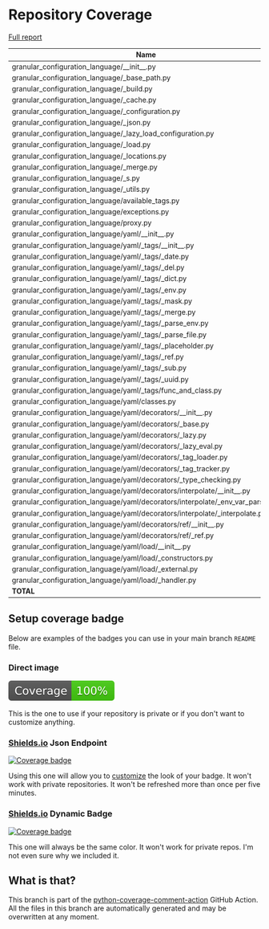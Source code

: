 # Repository Coverage

[Full report](https://htmlpreview.github.io/?https://github.com/lifedox/granular-configuration-language/blob/python-coverage-comment-action-data/htmlcov/index.html)

| Name                                                                                |    Stmts |     Miss |   Branch |   BrPart |    Cover |   Missing |
|------------------------------------------------------------------------------------ | -------: | -------: | -------: | -------: | -------: | --------: |
| granular\_configuration\_language/\_\_init\_\_.py                                   |        6 |        0 |        0 |        0 |     100% |           |
| granular\_configuration\_language/\_base\_path.py                                   |       14 |        0 |        6 |        0 |     100% |           |
| granular\_configuration\_language/\_build.py                                        |       51 |        0 |       18 |        0 |     100% |           |
| granular\_configuration\_language/\_cache.py                                        |       67 |        0 |       12 |        0 |     100% |           |
| granular\_configuration\_language/\_configuration.py                                |      132 |        0 |       22 |        0 |     100% |           |
| granular\_configuration\_language/\_json.py                                         |       37 |        0 |       20 |        0 |     100% |           |
| granular\_configuration\_language/\_lazy\_load\_configuration.py                    |       71 |        0 |        2 |        0 |     100% |           |
| granular\_configuration\_language/\_load.py                                         |       17 |        0 |        2 |        0 |     100% |           |
| granular\_configuration\_language/\_locations.py                                    |       64 |        0 |        6 |        0 |     100% |           |
| granular\_configuration\_language/\_merge.py                                        |       27 |        0 |       14 |        0 |     100% |           |
| granular\_configuration\_language/\_s.py                                            |        2 |        0 |        0 |        0 |     100% |           |
| granular\_configuration\_language/\_utils.py                                        |       35 |        0 |        8 |        0 |     100% |           |
| granular\_configuration\_language/available\_tags.py                                |        0 |        0 |        0 |        0 |     100% |           |
| granular\_configuration\_language/exceptions.py                                     |       41 |        0 |        0 |        0 |     100% |           |
| granular\_configuration\_language/proxy.py                                          |        2 |        0 |        0 |        0 |     100% |           |
| granular\_configuration\_language/yaml/\_\_init\_\_.py                              |        3 |        0 |        0 |        0 |     100% |           |
| granular\_configuration\_language/yaml/\_tags/\_\_init\_\_.py                       |        4 |        0 |        0 |        0 |     100% |           |
| granular\_configuration\_language/yaml/\_tags/\_date.py                             |       22 |        0 |        2 |        0 |     100% |           |
| granular\_configuration\_language/yaml/\_tags/\_del.py                              |        6 |        0 |        0 |        0 |     100% |           |
| granular\_configuration\_language/yaml/\_tags/\_dict.py                             |        7 |        0 |        0 |        0 |     100% |           |
| granular\_configuration\_language/yaml/\_tags/\_env.py                              |       12 |        0 |        0 |        0 |     100% |           |
| granular\_configuration\_language/yaml/\_tags/\_mask.py                             |        8 |        0 |        0 |        0 |     100% |           |
| granular\_configuration\_language/yaml/\_tags/\_merge.py                            |       10 |        0 |        0 |        0 |     100% |           |
| granular\_configuration\_language/yaml/\_tags/\_parse\_env.py                       |       37 |        0 |        6 |        0 |     100% |           |
| granular\_configuration\_language/yaml/\_tags/\_parse\_file.py                      |       26 |        0 |        2 |        0 |     100% |           |
| granular\_configuration\_language/yaml/\_tags/\_placeholder.py                      |        7 |        0 |        0 |        0 |     100% |           |
| granular\_configuration\_language/yaml/\_tags/\_ref.py                              |        8 |        0 |        0 |        0 |     100% |           |
| granular\_configuration\_language/yaml/\_tags/\_sub.py                              |        8 |        0 |        0 |        0 |     100% |           |
| granular\_configuration\_language/yaml/\_tags/\_uuid.py                             |        8 |        0 |        0 |        0 |     100% |           |
| granular\_configuration\_language/yaml/\_tags/func\_and\_class.py                   |       34 |        0 |        4 |        0 |     100% |           |
| granular\_configuration\_language/yaml/classes.py                                   |       84 |        0 |        4 |        0 |     100% |           |
| granular\_configuration\_language/yaml/decorators/\_\_init\_\_.py                   |        6 |        0 |        0 |        0 |     100% |           |
| granular\_configuration\_language/yaml/decorators/\_base.py                         |       67 |        0 |       12 |        0 |     100% |           |
| granular\_configuration\_language/yaml/decorators/\_lazy.py                         |       41 |        0 |        4 |        0 |     100% |           |
| granular\_configuration\_language/yaml/decorators/\_lazy\_eval.py                   |       16 |        0 |        0 |        0 |     100% |           |
| granular\_configuration\_language/yaml/decorators/\_tag\_loader.py                  |       84 |        0 |       26 |        0 |     100% |           |
| granular\_configuration\_language/yaml/decorators/\_tag\_tracker.py                 |       19 |        0 |        0 |        0 |     100% |           |
| granular\_configuration\_language/yaml/decorators/\_type\_checking.py               |       43 |        0 |        2 |        0 |     100% |           |
| granular\_configuration\_language/yaml/decorators/interpolate/\_\_init\_\_.py       |        2 |        0 |        0 |        0 |     100% |           |
| granular\_configuration\_language/yaml/decorators/interpolate/\_env\_var\_parser.py |       23 |        0 |        4 |        0 |     100% |           |
| granular\_configuration\_language/yaml/decorators/interpolate/\_interpolate.py      |       72 |        0 |       18 |        0 |     100% |           |
| granular\_configuration\_language/yaml/decorators/ref/\_\_init\_\_.py               |        2 |        0 |        0 |        0 |     100% |           |
| granular\_configuration\_language/yaml/decorators/ref/\_ref.py                      |       39 |        0 |       14 |        0 |     100% |           |
| granular\_configuration\_language/yaml/load/\_\_init\_\_.py                         |        2 |        0 |        0 |        0 |     100% |           |
| granular\_configuration\_language/yaml/load/\_constructors.py                       |       17 |        0 |        6 |        0 |     100% |           |
| granular\_configuration\_language/yaml/load/\_external.py                           |       18 |        0 |        4 |        0 |     100% |           |
| granular\_configuration\_language/yaml/load/\_handler.py                            |       23 |        0 |        4 |        0 |     100% |           |
|                                                                           **TOTAL** | **1324** |    **0** |  **222** |    **0** | **100%** |           |


## Setup coverage badge

Below are examples of the badges you can use in your main branch `README` file.

### Direct image

[![Coverage badge](https://raw.githubusercontent.com/lifedox/granular-configuration-language/python-coverage-comment-action-data/badge.svg)](https://htmlpreview.github.io/?https://github.com/lifedox/granular-configuration-language/blob/python-coverage-comment-action-data/htmlcov/index.html)

This is the one to use if your repository is private or if you don't want to customize anything.

### [Shields.io](https://shields.io) Json Endpoint

[![Coverage badge](https://img.shields.io/endpoint?url=https://raw.githubusercontent.com/lifedox/granular-configuration-language/python-coverage-comment-action-data/endpoint.json)](https://htmlpreview.github.io/?https://github.com/lifedox/granular-configuration-language/blob/python-coverage-comment-action-data/htmlcov/index.html)

Using this one will allow you to [customize](https://shields.io/endpoint) the look of your badge.
It won't work with private repositories. It won't be refreshed more than once per five minutes.

### [Shields.io](https://shields.io) Dynamic Badge

[![Coverage badge](https://img.shields.io/badge/dynamic/json?color=brightgreen&label=coverage&query=%24.message&url=https%3A%2F%2Fraw.githubusercontent.com%2Flifedox%2Fgranular-configuration-language%2Fpython-coverage-comment-action-data%2Fendpoint.json)](https://htmlpreview.github.io/?https://github.com/lifedox/granular-configuration-language/blob/python-coverage-comment-action-data/htmlcov/index.html)

This one will always be the same color. It won't work for private repos. I'm not even sure why we included it.

## What is that?

This branch is part of the
[python-coverage-comment-action](https://github.com/marketplace/actions/python-coverage-comment)
GitHub Action. All the files in this branch are automatically generated and may be
overwritten at any moment.